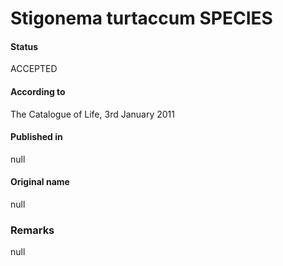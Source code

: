 # Stigonema turtaccum SPECIES

#### Status
ACCEPTED

#### According to
The Catalogue of Life, 3rd January 2011

#### Published in
null

#### Original name
null

### Remarks
null